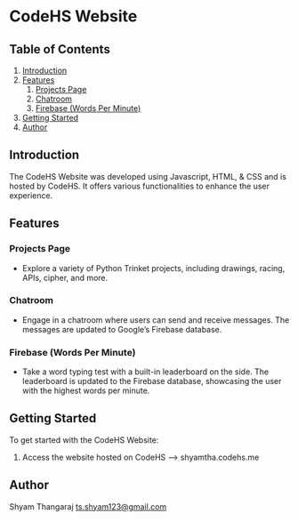 # CodeHS Website

## Table of Contents
1. [Introduction](#introduction)
2. [Features](#features)
   1. [Projects Page](#projects-page)
   2. [Chatroom](#chatroom)
   3. [Firebase (Words Per Minute)](#firebase-words-per-minute)
3. [Getting Started](#getting-started)
4. [Author](#author)

## Introduction

The CodeHS Website was developed using Javascript, HTML, & CSS and is hosted by CodeHS. It offers various functionalities to enhance the user experience.

## Features

### Projects Page
- Explore a variety of Python Trinket projects, including drawings, racing, APIs, cipher, and more.

### Chatroom
- Engage in a chatroom where users can send and receive messages. The messages are updated to Google’s Firebase database.

### Firebase (Words Per Minute)
- Take a word typing test with a built-in leaderboard on the side. The leaderboard is updated to the Firebase database, showcasing the user with the highest words per minute.

## Getting Started

To get started with the CodeHS Website:

1. Access the website hosted on CodeHS --> shyamtha.codehs.me

## Author

Shyam Thangaraj ts.shyam123@gmail.com


